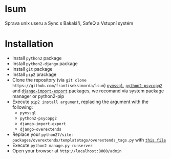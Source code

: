 # lsum
Sprava unix useru a Sync s Bakaláři, SafeQ a Vstupní systém

# Installation
- Install `python2` package
- Install `python2-django` package
- Install `git` package
- Install `pip2` prackage
- Clone the repository (via `git clone https://github.com/frantiseksimorda/lsum`) [`pymssql`](http://www.pymssql.org/en/latest/), [`python2-psycopg2`](http://initd.org/psycopg/) and [`django-import-export`](https://github.com/django-import-export/django-import-export) packages, we recomand via system package manager or python2-pip
- Execute `pip2 install argument`, replacing the argument with the following:
  -  `pymssql`
  -  `python2-psycopg2`
  -  `django-import-export`
  -  `django-overextends`
- Replace your `python27/site-packages/overextends/templatetags/overextends_tags.py` with [`this file`](https://github.com/stephenmcd/django-overextends/blob/master/overextends/templatetags/overextends_tags.py)
- Execute `python2 manage.py runserver`
- Open your browser at `http://localhost:8000/admin`
